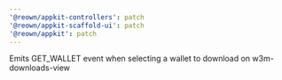 ```yaml
---
'@reown/appkit-controllers': patch
'@reown/appkit-scaffold-ui': patch
'@reown/appkit': patch
---
```


Emits GET_WALLET event when selecting a wallet to download on w3m-downloads-view
